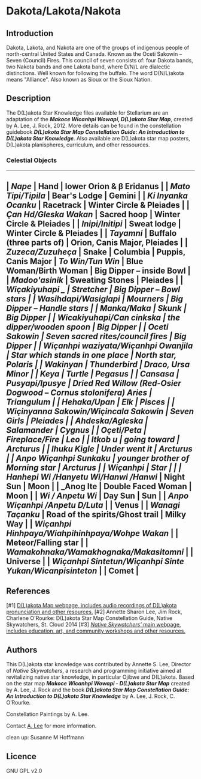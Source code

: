 # Dakota/Lakota/Nakota

## Introduction

Dakota, Lakota, and Nakota are one of the groups of indigenous people of north-central United States and Canada. Known as the Oceti Sakowin – Seven (Council) Fires. This council of seven consists of: four Dakota bands, two Nakota bands and one Lakota band, where D/N/L are dialectic distinctions. Well known for following the buffalo. The word D(N/L)akota means "Alliance". Also known as Sioux or the Sioux Nation.

## Description

The D(L)akota Star Knowledge files available for Stellarium are an adaptation of the ___Makoce Wicanhpi Wowapi, D(L)akota Star Map___, created by A. Lee, J. Rock, 2012. More details can be found in the constellation guidebook ___D(L)akota Star Map Constellation Guide: An Introduction to D(L)akota Star Knowledge___. Also available are D(L)akota star map posters, D(L)akota planispheres, curriculum, and other ressources.

### Celestial Objects

------------------------
 |   _Nape_ | Hand  | lower Orion & β Eridanus  | 
 |   _Mato Tipi/Tipila_ | Bear's Lodge | Gemini  | 
 |   _Ki Inyanka Ocanku_ | Racetrack | Winter Circle &amp; Pleiades  | 
 |   _Çan Hd/Gleska Wakan_ | Sacred hoop | Winter Circle &amp; Pleiades  | 
 |   _Inipi/Initipi_ | Sweat lodge | Winter Circle &amp; Pleiades  | 
 |   _Tayamni_ | Buffalo (three parts of) | Orion, Canis Major, Pleiades  | 
 |   _Zuzeca/Zuzuheça_ | Snake | Columbia | Puppis, Canis Major 
 |   _To Win/Tun Win_ | Blue Woman/Birth Woman | Big Dipper – inside Bowl  | 
 |   _Madoo'asinik_ | Sweating Stones | Pleiades  | 
 |   _Wiçakiyuhapi _ | Stretcher | Big Dipper – Bowl stars  | 
 |   _Wasihdapi/Wasiglapi_ | Mourners | Big Dipper – Handle stars  | 
 |   _Manka/Maka_ | Skunk | Big Dipper  | 
 |   _Wicakiyuhapi/Can cinkska_ | the dipper/wooden spoon | Big Dipper | 
 |   _Oceti Sakowin_ | Seven sacred rites/council fires | Big Dipper  | 
 |   _Wiçanhpi waziyata/Wiçanhpi Owanjila_  |  Star which stands in one place | North star, Polaris  | 
 |   _Wakinyan_ | Thunderbird | Draco, Ursa Minor  | 
 |   _Keya_ | Turtle | Pegasus  | 
 |   _Cansasa  | Pusyapi/Ipusye_ | Dried Red Willow (Red-Osier Dogwood – Cornus stolonifera) Aries | Triangulum  | 
 |   _Hehaka/Upan_ | Elk | Pisces  | 
 |   _Wiçinyanna Sakowin/Wiçincala Sakowin_ | Seven Girls | Pleiades  | 
 |   _Ahdeska/Agleska_ | Salamander | Cygnus | 
 |   _Oçeti/Peta_ | Fireplace/Fire | Leo | 
 |   _Itkob u_ | going toward  | Arcturus   | 
 |   _Ihuku Kigle_ | Under went it  | Arcturus |
 |   _Anpo Wiçanhpi Sunkaku_ | younger brother of Morning star | Arcturus  | 
 |   _Wiçanhpi_ | Star  |  | 
 |   _Hanhepi Wi_ /Hanyetu Wi/Hanwi /Hanwi_  |  Night Sun | Moon  | 
 |   _Anog Ite  | Double Faced Woman | Moon  | 
 |   _Wi / Anpetu Wi_  |  Day Sun | Sun | 
 |   _Anpo Wiçanhpi /Anpetu D/Luta_ | |  Venus  | 
 |   _Wanagi Taçanku_ | Road of the spirits/Ghost trail | Milky Way | 
 |   _Wiçanhpi Hinhpaya/Wiahpihinhpaya/Wohpe Wakan_ |  |  Meteor/Falling star | 
 |   _Wamakohnaka/Wamakhognaka/Makasitomni_  | | Universe | 
 |   _Wiçanhpi Sintetun/Wiçanhpi Sinte Yukan/Wicanpisinteton_ |  |  Comet  | 
------------------------

## References

[#1]   [D(L)akota Map webpage, includes audio recordings of D(L)akota pronunciation and other resources.](http://web.stcloudstate.edu/aslee/DAKOTAMAP/home.html)
[#2]   Annette Sharon Lee, Jim Rock, Charlene O'Rourke: D(L)akota Star Map Constellation Guide, Native Skywatchers, St. Cloud 2014
[#3]   [_Native Skywatchers’_ main webpage, includes education, art, and community workshops and other resources.](http://www.nativeskywatchers.com)

## Authors

This D(L)akota star knowledge was contributed by Annette S. Lee, Director of _Native Skywatchers_, a research and programming initiative aimed at revitalizing native star knowledge, in particular Ojibwe and D(L)akota. Based on the star map ___Makoce Wicanhpi Wowapi - D(L)akota Star Map___ created by A. Lee, J. Rock and the book ___D(L)akota Star Map Constellation Guide: An Introduction to D(L)akota Star Knowledge___ by A. Lee, J. Rock, C. O’Rourke.

Constellation Paintings by A. Lee.

Contact [A. Lee](mailto:aslee@stcloudstate.edu) for more information.

clean up: Susanne M Hoffmann 

## Licence

GNU GPL v2.0

